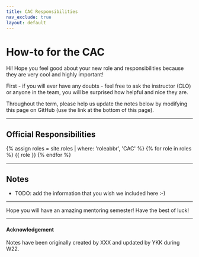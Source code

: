 ```yaml
---
title: CAC Responsibilities
nav_exclude: true
layout: default
---
```


# How-to for the CAC

Hi! Hope you feel good about your new role and responsibilities because they are 
very cool and highly important! 

First - if you will ever have any doubts - feel free to ask the instructor (CLO) or anyone in the team, you will be surprised how helpful and nice they are. 

Throughout the term, please help us update the notes below by modifying this page on GitHub (use the link at the bottom of this page).

---

## Official Responsibilities
{% assign roles = site.roles | where: 'roleabbr', 'CAC' %}
{% for role in roles %}
{{ role }}
{% endfor %}

---

## Notes

* TODO: add the information that you wish we included here :-)

---

Hope you will have an amazing mentoring semester! Have the best of luck!


---

#### Acknowledgement
Notes have been originally created by XXX and updated by YKK during W22.
